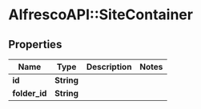 # AlfrescoAPI::SiteContainer

## Properties
Name | Type | Description | Notes
------------ | ------------- | ------------- | -------------
**id** | **String** |  | 
**folder_id** | **String** |  | 


